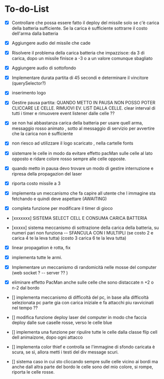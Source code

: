 # To-do-List

-   [x] Controllare che possa essere fatto il deploy del missile solo se c'è carica della batteria sufficiente.
        Se la carica è sufficiente sottrarre il costo dell'arma dalla batteria

-   [x] Aggiungere audio del missile che cade

-   [x] Risolvere il problema della carica batteria che impazzisce: da 3 di carica, dopo un missile finisce a -3 o a un valore comunque sbagliato

-   [x] Aggiungere audio di sottofondo

-   [x] Implementare durata partita di 45 secondi e determinare il vincitore (querySelector?)

-   [x] inserimento logo

-   [x] Gestire pausa partita: QUANDO METTO IN PAUSA NON POSSO POTER CLICCARE LE CELLE. RIMUOVI EV. LIST DALLA CELLE. clear interval di tutti i timer e rimuovere event listener dalle celle ??

-   [x] se non hai abbastanza carica della batteria per usare quell arma, messaggio rosso animato , sotto al messaggio di servizio per avvertire che la carica non è sufficiente

-   [x] non riesco ad utilizzare il logo scaricato , nella cartelle fonts

-   [x] sistemare le celle in modo da evitare effetto pacMan sulle celle al lato opposto e ridare colore rosso sempre alle celle opposte.

-   [x] quando metto in pausa devo trovare un modo di gestire interruzione e ripresa della propagazion del laser

-   [x] riporta costo missile a 3

-   [x] implementa un meccanismo che fa capire all utente che l immagine sta fetchando e quindi deve aspettare (AWAITING)

-   [x] completa funzione per modificare il timer di gioco

-   [xxxxxxx] SISTEMA SELECT CELL E CONSUMA CARICA BATTERIA

-   [xxxxx] sistema meccanismo di sottrazione della carica della batteria, su numeri pari non funziona -- SFANCULA CON I MULTIPLI (se costo 2 e carica 4 te la leva tutta) (costo 3 carica 6 te la leva tutta)

-   [x] linear propagation è rotta, fix

-   [x] implementa tutte le armi.

-   [x] Implementare un meccanismo di randomicità nelle mosse del computer (web socket ? -- server ?? )

-   [x] eliminare effetto PacMan anche sulle celle che sono distaccate n +2 o n-2 dal bordo

-   [] implementa meccanismo di difficoltà del pc, in base alla difficoltà selezionata pc parte gia con carica iniziale e fa attacchi piu ravvicinati nel tempo ??

-   [] modifica funzione deploy laser del computer in modo che faccia deploy dalle sue caselle rosse, verso le celle blue
-   [] implementa una funzione per ripulire tutte le celle dalla classe flip cell dell animaizone, dopo ogni attacco

-   [] implementa color thief e controlla se l'immagine di sfondo caricata è scura, se sì, allora metti i testi del div message scuri.

-   [] sistema caso in cui sto cliccando sempre sulle celle vicino ai bordi ma anche dall altra parte del bordo le celle sono del mio colore, si rompe, riporta le celle rosse.
